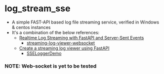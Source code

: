 # log_stream_sse
- A simple FAST-API based log file streaming service, verified in Windows & centos instances
- It's a combination of the below references:
  - [Realtime Log Streaming with FastAPI and Server-Sent Events](https://amittallapragada.github.io/docker/fastapi/python/2020/12/23/server-side-events.html)
    - [streaming-log-viewer-websocket](https://github.com/h3xagn/streaming-log-viewer-websocket) 
  - [Create a streaming log viewer using FastAPI](https://github.com/h3xagn/streaming-log-viewer-websocket)
    - [SSELoggerDemo](https://github.com/amittallapragada/SSELoggerDemo) 
### NOTE: Web-socket is yet to be tested
